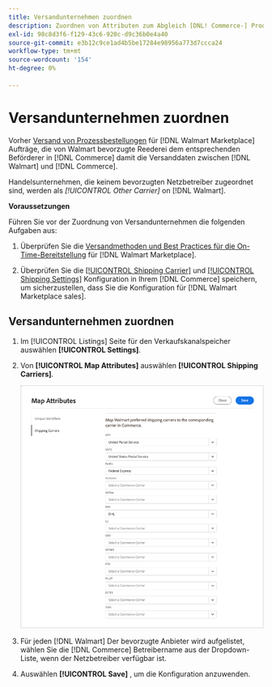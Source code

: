 ```yaml
---
title: Versandunternehmen zuordnen
description: Zuordnen von Attributen zum Abgleich [DNL! Commerce-] Produkte in bestehende [!DNL Walmart Marketplace] Auflistungen und Synchronisieren von Daten zwischen [!DNL Channel Manager] und [!DNL Walmart].
exl-id: 98c8d3f6-f129-43c6-920c-d9c36b0e4a40
source-git-commit: e3b12c9ce1ad4b5be17284e98956a773d7ccca24
workflow-type: tm+mt
source-wordcount: '154'
ht-degree: 0%

---
```



# Versandunternehmen zuordnen

Vorher [Versand von Prozessbestellungen](process-orders.md#ship-an-order) für [!DNL Walmart Marketplace] Aufträge, die von Walmart bevorzugte Reederei dem entsprechenden Beförderer in [!DNL Commerce] damit die Versanddaten zwischen [!DNL Walmart] und [!DNL Commerce].

Handelsunternehmen, die keinem bevorzugten Netzbetreiber zugeordnet sind, werden als *[!UICONTROL Other Carrier]* on [!DNL Walmart].

**Voraussetzungen**

Führen Sie vor der Zuordnung von Versandunternehmen die folgenden Aufgaben aus:

1. Überprüfen Sie die [Versandmethoden und Best Practices für die On-Time-Bereitstellung](https://sellerhelp.walmart.com/s/guide?article=000009473) für [!DNL Walmart Marketplace].

1. Überprüfen Sie die [[!UICONTROL Shipping Carrier]](https://docs.magento.com/user-guide/shipping/carriers.html) und [[!UICONTROL Shipping Settings]](https://docs.magento.com/user-guide/configuration/sales/shipping-settings.html) Konfiguration in Ihrem [!DNL Commerce] speichern, um sicherzustellen, dass Sie die Konfiguration für [!DNL Walmart Marketplace sales].

## Versandunternehmen zuordnen

1. Im [!UICONTROL Listings] Seite für den Verkaufskanalspeicher auswählen **[!UICONTROL Settings]**.

1. Von **[!UICONTROL Map Attributes]** auswählen **[!UICONTROL Shipping Carriers]**.

   ![Versandunternehmen zuordnen](assets/map-shipping-carriers.png)

1. Für jeden [!DNL Walmart] Der bevorzugte Anbieter wird aufgelistet, wählen Sie die [!DNL Commerce] Betreibername aus der Dropdown-Liste, wenn der Netzbetreiber verfügbar ist.

1. Auswählen **[!UICONTROL Save]** , um die Konfiguration anzuwenden.
